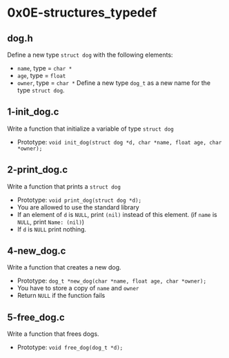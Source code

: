 # 0x0E-structures_typedef

## dog.h
Define a new type `struct dog` with the following elements:
* `name`, type = `char *`
* `age`, type = `float`
* `owner`, type = `char *`
Define a new type `dog_t` as a new name for the type `struct dog`.

## 1-init_dog.c
Write a function that initialize a variable of type `struct dog`
* Prototype: `void init_dog(struct dog *d, char *name, float age, char *owner);`

## 2-print_dog.c
Write a function that prints a `struct dog`
* Prototype: `void print_dog(struct dog *d);`
* You are allowed to use the standard library
* If an element of `d` is `NULL`, print `(nil)` instead of this element. (if `name` is `NULL`, print `Name: (nil)`)
* If `d` is `NULL` print nothing.

## 4-new_dog.c
Write a function that creates a new dog.
* Prototype: `dog_t *new_dog(char *name, float age, char *owner);`
* You have to store a copy of `name` and `owner`
* Return `NULL` if the function fails

## 5-free_dog.c
Write a function that frees dogs.
* Prototype: `void free_dog(dog_t *d);`
